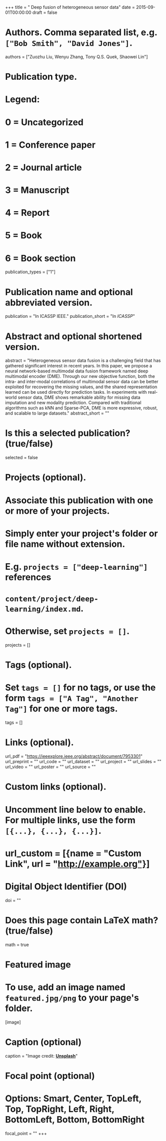 +++
title = " Deep fusion of heterogeneous sensor data"
date = 2015-09-01T00:00:00
draft = false

# Authors. Comma separated list, e.g. `["Bob Smith", "David Jones"]`.
authors = ["Zuozhu Liu,  Wenyu Zhang, Tony Q.S. Quek, Shaowei Lin"]

# Publication type.
# Legend:
# 0 = Uncategorized
# 1 = Conference paper
# 2 = Journal article
# 3 = Manuscript
# 4 = Report
# 5 = Book
# 6 = Book section
publication_types = ["1"]

# Publication name and optional abbreviated version.
publication = "In ICASSP  IEEE."
publication_short = "In *ICASSP*"

# Abstract and optional shortened version.
abstract = "Heterogeneous sensor data fusion is a challenging field that has gathered significant interest in recent years. In this paper, we propose a neural network-based multimodal data fusion framework named deep multimodal encoder (DME). Through our new objective function, both the intra- and inter-modal correlations of multimodal sensor data can be better exploited for recovering the missing values, and the shared representation learned can be used directly for prediction tasks. In experiments with real-world sensor data, DME shows remarkable ability for missing data imputation and new modality prediction. Compared with traditional algorithms such as kNN and Sparse-PCA, DME is more expressive, robust, and scalable to large datasets."
abstract_short = ""

# Is this a selected publication? (true/false)
selected = false

# Projects (optional).
#   Associate this publication with one or more of your projects.
#   Simply enter your project's folder or file name without extension.
#   E.g. `projects = ["deep-learning"]` references 
#   `content/project/deep-learning/index.md`.
#   Otherwise, set `projects = []`.
projects = []

# Tags (optional).
#   Set `tags = []` for no tags, or use the form `tags = ["A Tag", "Another Tag"]` for one or more tags.
tags = []

# Links (optional).
url_pdf = "https://ieeexplore.ieee.org/abstract/document/7953301"
url_preprint = ""
url_code = ""
url_dataset = ""
url_project = ""
url_slides = ""
url_video = ""
url_poster = ""
url_source = ""

# Custom links (optional).
#   Uncomment line below to enable. For multiple links, use the form `[{...}, {...}, {...}]`.
# url_custom = [{name = "Custom Link", url = "http://example.org"}]

# Digital Object Identifier (DOI)
doi = ""

# Does this page contain LaTeX math? (true/false)
math = true

# Featured image
# To use, add an image named `featured.jpg/png` to your page's folder. 
[image]
  # Caption (optional)
  caption = "Image credit: [**Unsplash**](https://unsplash.com/photos/jdD8gXaTZsc)"

  # Focal point (optional)
  # Options: Smart, Center, TopLeft, Top, TopRight, Left, Right, BottomLeft, Bottom, BottomRight
  focal_point = ""
+++


